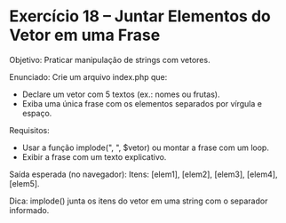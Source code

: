 # Exercício 18 – Juntar Elementos do Vetor em uma Frase

Objetivo: Praticar manipulação de strings com vetores.

Enunciado:
Crie um arquivo index.php que:
- Declare um vetor com 5 textos (ex.: nomes ou frutas).
- Exiba uma única frase com os elementos separados por vírgula e espaço.

Requisitos:
- Usar a função implode(", ", $vetor) ou montar a frase com um loop.
- Exibir a frase com um texto explicativo.

Saída esperada (no navegador):
Itens: [elem1], [elem2], [elem3], [elem4], [elem5].

Dica: implode() junta os itens do vetor em uma string com o separador informado.
